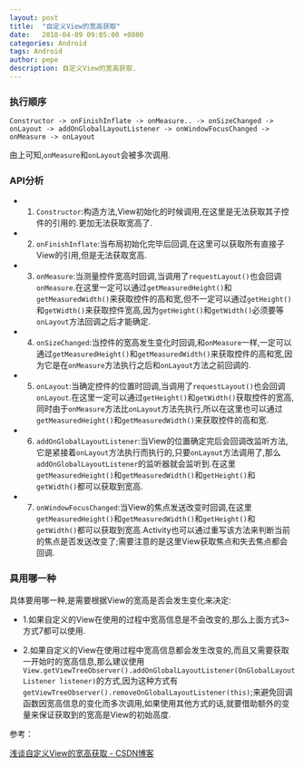 ```yaml
---
layout: post
title:  "自定义View的宽高获取"
date:   2018-04-09 09:05:00 +0800
categories: Android
tags: Android
author: pepe
description: 自定义View的宽高获取.
---
```


### 执行顺序
```
Constructor -> onFinishInflate -> onMeasure.. -> onSizeChanged -> onLayout -> addOnGlobalLayoutListener -> onWindowFocusChanged -> onMeasure -> onLayout
```
由上可知,`onMeasure`和`onLayout`会被多次调用.

### API分析

* 1) `Constructor`:构造方法,View初始化的时候调用,在这里是无法获取其子控件的引用的.更加无法获取宽高了.

* 2) `onFinishInflate`:当布局初始化完毕后回调,在这里可以获取所有直接子View的引用,但是无法获取宽高.

* 3) `onMeasure`:当测量控件宽高时回调,当调用了`requestLayout()`也会回调`onMeasure`.在这里一定可以通过`getMeasuredHeight()`和`getMeasuredWidth()`来获取控件的高和宽,但不一定可以通过`getHeight()`和`getWidth()`来获取控件宽高,因为`getHeight()`和`getWidth()`必须要等`onLayout`方法回调之后才能确定.

* 4) `onSizeChanged`:当控件的宽高发生变化时回调,和`onMeasure`一样,一定可以通过`getMeasuredHeight()`和`getMeasuredWidth()`来获取控件的高和宽,因为它是在`onMeasure`方法执行之后和`onLayout`方法之前回调的.

* 5) `onLayout`:当确定控件的位置时回调,当调用了`requestLayout()`也会回调`onLayout`.在这里一定可以通过`getHeight()`和`getWidth()`获取控件的宽高,同时由于`onMeasure`方法比`onLayout`方法先执行,所以在这里也可以通过`getMeasuredHeight()`和`getMeasuredWidth()`来获取控件的高和宽.

* 6) `addOnGlobalLayoutListener`:当View的位置确定完后会回调改监听方法,它是紧接着`onLayout`方法执行而执行的,只要`onLayout`方法调用了,那么`addOnGlobalLayoutListener`的监听器就会监听到.在这里`getMeasuredHeight()`和`getMeasuredWidth()`和`getHeight()`和`getWidth()`都可以获取到宽高.


* 7) `onWindowFocusChanged`:当View的焦点发送改变时回调,在这里`getMeasuredHeight()`和`getMeasuredWidth()`和`getHeight()`和`getWidth()`都可以获取到宽高.Activity也可以通过重写该方法来判断当前的焦点是否发送改变了;需要注意的是这里View获取焦点和失去焦点都会回调.


### 具用哪一种

具体要用哪一种,是需要根据View的宽高是否会发生变化来决定:

* 1.如果自定义的View在使用的过程中宽高信息是不会改变的,那么上面方式3~方式7都可以使用.

* 2.如果自定义的View在使用过程中宽高信息都会发生改变的,而且又需要获取一开始时的宽高信息,那么建议使用`View.getViewTreeObserver().addOnGlobalLayoutListener(OnGlobalLayoutListener listener)`的方式,因为这种方式有`getViewTreeObserver().removeOnGlobalLayoutListener(this)`;来避免回调函数因宽高信息的变化而多次调用,如果使用其他方式的话,就要借助额外的变量来保证获取到的宽高是View的初始高度.


参考：

[浅谈自定义View的宽高获取 - CSDN博客](https://blog.csdn.net/mchenys/article/details/50408819)


